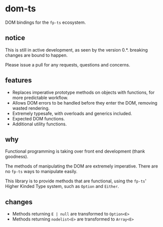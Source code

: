 # dom-ts

DOM bindings for the `fp-ts` ecosystem.

## notice

This is still in active development, as seen by the version 0.\*. breaking changes are bound to happen.

Please issue a pull for any requests, questions and concerns.

## features

- Replaces imperative prototype methods on objects with functions, for more predictable workflow.
- Allows DOM errors to be handled before they enter the DOM, removing wasted rendering.
- Extremely typesafe, with overloads and generics included.
- Expected DOM functions.
- Additional utility functions.

## why

Functional programming is taking over front end development (thank goodness).

The methods of manipulating the DOM are extremely imperative.
There are no `fp-ts` ways to manipulate easily.

This library is to provide methods that are functional, using the `fp-ts`' Higher Kinded Type system, such as `Option` and `Either`.

## changes

- Methods returning `E | null` are transformed to `Option<E>`
- Methods returning `nodelist<E>` are transformed to `Array<E>`
